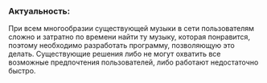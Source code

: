 ﻿### Актуальность:
При всем многообразии существующей музыки в сети пользователям сложно и затратно по времени найти ту музыку, которая понравится, поэтому необходимо разработать программу, позволяющую это делать. Существующие решения либо не могут охватить все возможные предпочтения пользователей, либо работают недостаточно быстро.